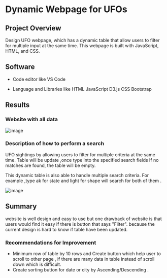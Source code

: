 
# Dynamic Webpage for UFOs

## Project Overview

Design UFO webpage, which has a dynamic table that allow users to filter for multiple input at the same time.
This webpage is built with JavaScript, HTML, and CSS.

## Software

- Code editor like 
 VS Code
 
- Language and Libraries like 
HTML
JavaScript
D3.js
CSS
Bootstrap


## Results

### Website with all data 

![image](https://github.com/NadaAdem/UFOs/blob/main/Resources/screen.png)


### Description of how to perform a search
UFO sightings by allowing users to filter for multiple criteria at the same time. Table will be update ,once type into the specified search fields 
If no matches are found, the table will be empty.

This dynamic table is also able to handle multiple search criteria. For example ,type ak for state and light for shape will search for both of them .

![image](https://github.com/NadaAdem/UFOs/blob/main/Resources/multiple.png)



## Summary
website is well design and easy to use but one drawback of website is  that users would find it easy if there is button that  says "Filter".
because the current design  is hard  to know if table have been updated.

### Recommendations for Improvement
-  Minimum row of table by 10 rows and Create button which help  user to scroll to other page , if there are  many data in table  instead of scroll down which is  difficult.
- Create sorting button for date or city by  Ascending/Descending .

